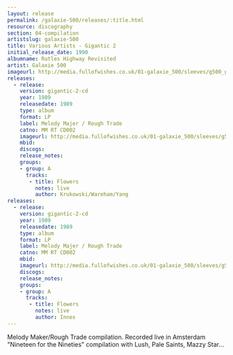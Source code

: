 ```yaml
---
layout: release
permalink: /galaxie-500/releases/:title.html
resource: discography
section: 04-compilation
artistslug: galaxie-500
title: Various Artists - Gigantic 2
initial_release_date: 1990
albumname: Rutles Highway Revisited
artist: Galaxie 500
imageurl: http://media.fullofwishes.co.uk/01-galaxie_500/sleeves/g500_gigantic.jpg
releases:
  - release: 
    version: gigantic-2-cd
    year: 1989
    releasedate: 1989
    type: album
    format: LP
    label: Melody Majer / Rough Trade
    catno: MM RT CD002
    imageurl: http://media.fullofwishes.co.uk/01-galaxie_500/sleeves/g500_gigantic.jpg
    mbid: 
    discogs: 
    release_notes:
    groups:
    - group: A
      tracks:
       - title: Flowers
         notes: live
         author: Krukowski/Wareham/Yang
releases:
  - release: 
    version: gigantic-2-cd
    year: 1989
    releasedate: 1989
    type: album
    format: LP
    label: Melody Majer / Rough Trade
    catno: MM RT CD002
    mbid: 
    imageurl: http://media.fullofwishes.co.uk/01-galaxie_500/sleeves/g500_gigantic.jpg
    discogs: 
    release_notes:
    groups:
    - group: A
      tracks:
       - title: Flowers
         notes: live
         author: Innes
---
```

Melody Maker/Rough Trade compilation.
Recorded live in Amsterdam
"Nineteen for the Nineties" compilation with Lush, Pale Saints, Mazzy Star...
